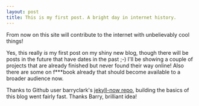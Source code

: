 ```yaml
---
layout: post
title: This is my first post. A bright day in internet history.
---
```


From now on this site will contribute to the internet with unbelievably cool things! 

Yes, this really _is_ my first post on my shiny new blog, though there will be posts in the future that have dates in the past ;-) I&#39;ll be showing a couple of projects that are already finished but never found their way online! Also there are some on f***book already that should become available to a broader audience now.
 
Thanks to Github user barryclark&#39;s [jekyll-now repo](https://github.com/barryclark/jekyll-now), building the basics of this blog went fairly fast. Thanks Barry, brilliant idea!
